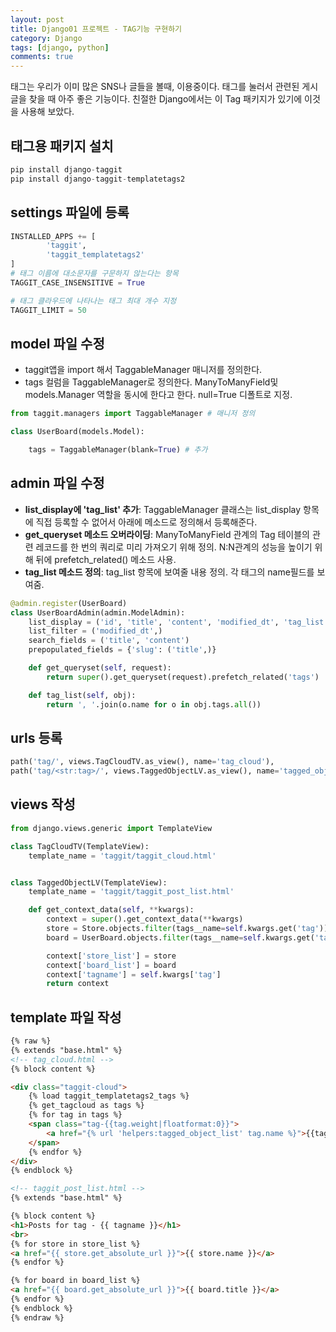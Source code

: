 ```yaml
---
layout: post
title: Django01 프로젝트 - TAG기능 구현하기
category: Django
tags: [django, python]
comments: true
---
```


태그는 우리가 이미 많은 SNS나 글들을 볼때, 이용중이다. 태그를 눌러서 관련된 게시글을 찾을 때 아주 좋은 기능이다. 친절한 Django에서는 이 Tag 패키지가 있기에 이것을 사용해 보았다.

## 태그용 패키지 설치
```python
pip install django-taggit
pip install django-taggit-templatetags2
```

## settings 파일에 등록
```python
INSTALLED_APPS += [
		'taggit',
		'taggit_templatetags2'
]
# 태그 이름에 대소문자를 구문하지 않는다는 항목
TAGGIT_CASE_INSENSITIVE = True

# 태그 클라우드에 나타나는 태그 최대 개수 지정
TAGGIT_LIMIT = 50
```

## model 파일 수정
- taggit앱을 import 해서 TaggableManager 매니저를 정의한다.
- tags 컬럼을 TaggableManager로 정의한다. ManyToManyField및 models.Manager 역할을 동시에 한다고 한다. null=True 디폴트로 지정.
```python
from taggit.managers import TaggableManager # 매니저 정의

class UserBoard(models.Model):

    tags = TaggableManager(blank=True) # 추가
```

## admin 파일 수정
- **list_display에 'tag_list' 추가**: TaggableManager 클래스는 list_display 항목에 직접 등록할 수 없어서 아래에 메소드로 정의해서 등록해준다.
- **get_queryset 메소드 오버라이딩**: ManyToManyField 관계의 Tag 테이블의 관련 레코드를 한 번의 쿼리로 미리 가져오기 위해 정의. N:N관계의 성능을 높이기 위해 뒤에 prefetch_related() 메소드 사용.
- **tag_list 메소드 정의**: tag_list 항목에 보여줄 내용 정의. 각 태그의 name필드를 보여줌.
```python
@admin.register(UserBoard)
class UserBoardAdmin(admin.ModelAdmin):
    list_display = ('id', 'title', 'content', 'modified_dt', 'tag_list')
    list_filter = ('modified_dt',)
    search_fields = ('title', 'content')
    prepopulated_fields = {'slug': ('title',)}

    def get_queryset(self, request):
        return super().get_queryset(request).prefetch_related('tags')

    def tag_list(self, obj):
        return ', '.join(o.name for o in obj.tags.all())
```

## urls 등록
```python
path('tag/', views.TagCloudTV.as_view(), name='tag_cloud'),
path('tag/<str:tag>/', views.TaggedObjectLV.as_view(), name='tagged_object_list'),
```

## views 작성
```python
from django.views.generic import TemplateView

class TagCloudTV(TemplateView):
    template_name = 'taggit/taggit_cloud.html'


class TaggedObjectLV(TemplateView):
    template_name = 'taggit/taggit_post_list.html'

    def get_context_data(self, **kwargs):
        context = super().get_context_data(**kwargs)
        store = Store.objects.filter(tags__name=self.kwargs.get('tag'))
        board = UserBoard.objects.filter(tags__name=self.kwargs.get('tag'))

        context['store_list'] = store
        context['board_list'] = board
        context['tagname'] = self.kwargs['tag']
        return context
```

## template 파일 작성
```html
{% raw %}
{% extends "base.html" %}
<!-- tag_cloud.html -->
{% block content %}

<div class="taggit-cloud">
    {% load taggit_templatetags2_tags %}
    {% get_tagcloud as tags %}
    {% for tag in tags %}
    <span class="tag-{{tag.weight|floatformat:0}}">
        <a href="{% url 'helpers:tagged_object_list' tag.name %}">{{tag.name}}({{tag.num_times}})</a>
    </span>
    {% endfor %}
</div>
{% endblock %}

<!-- taggit_post_list.html -->
{% extends "base.html" %}

{% block content %}
<h1>Posts for tag - {{ tagname }}</h1>
<br>
{% for store in store_list %}
<a href="{{ store.get_absolute_url }}">{{ store.name }}</a>
{% endfor %}

{% for board in board_list %}
<a href="{{ board.get_absolute_url }}">{{ board.title }}</a>
{% endfor %}
{% endblock %}
{% endraw %}
```
